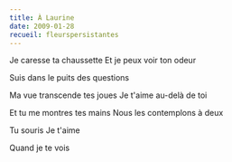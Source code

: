 ```yaml
---
title: À Laurine
date: 2009-01-28
recueil: fleurspersistantes
---
```


Je caresse ta chaussette
Et je peux voir ton odeur

Suis dans le puits des questions

Ma vue transcende tes joues
Je t'aime au-delà de toi

Et tu me montres tes mains
Nous les contemplons à deux

Tu souris
Je t'aime

Quand je te vois

